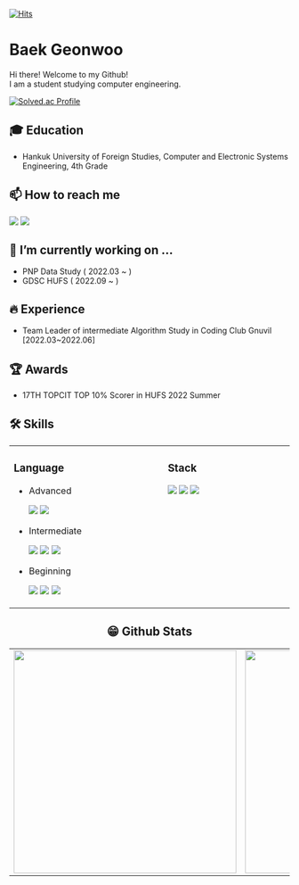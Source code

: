 [![Hits](https://hits.seeyoufarm.com/api/count/incr/badge.svg?url=https%3A%2F%2Fgithub.com%2FBaek-Geonwoo&count_bg=%2379C83D&title_bg=%23555555&icon=&icon_color=%23E7E7E7&title=hits&edge_flat=false)](https://hits.seeyoufarm.com)

# Baek Geonwoo
Hi there! Welcome to my Github!<br>
I am a student studying computer engineering.<br>

[![Solved.ac Profile](http://mazassumnida.wtf/api/v2/generate_badge?boj=phlox3959)](https://solved.ac/phlox3959/)

## 🎓 Education
- Hankuk University of Foreign Studies, Computer and Electronic Systems Engineering, 4th Grade

## 📫 How to reach me
<a href="mailto:phlox3959@gmail.com" target="_blank"><img src="https://img.shields.io/badge/Gmail-EA4335?style=flat-square&logo=Gmail&logoColor=white"/></a>
<a href="https://velog.io/@phlox3959" target="_blank"><img src="https://img.shields.io/badge/Tech Blog-11B48A?style=flat-square&logo=vimeo&logoColor=white"/></a>

## 🔭 I’m currently working on ...
- PNP Data Study ( 2022.03 ~ )
- GDSC HUFS ( 2022.09 ~ )
 
## 🔥 Experience
- Team Leader of intermediate Algorithm Study in Coding Club Gnuvil [2022.03~2022.06]

## 🏆 Awards
- 17TH TOPCIT TOP 10% Scorer in HUFS 2022 Summer

## 🛠 Skills
<center>
 <table width="100%">
 
  <td valign="top" width=600>
    <h3>Language</h3>
    <ul>
     <li>Advanced</li>
      <p>
       <img src="https://img.shields.io/badge/C++-00599C?style=flat-square&logo=c%2B%2B&logoColor=white"/> 
       <img src="https://img.shields.io/badge/Python-3776AB?style=flat-square&logo=Python&logoColor=white"/>  
      </p>
     <li>Intermediate</li>
      <p>
        <img src="https://img.shields.io/badge/C-A8B9CC?style=flat-square&logo=C&logoColor=white"/> 
        <img src="https://img.shields.io/badge/HTML-E34F26?style=flat-square&logo=HTML5&logoColor=white"/> 
        <img src="https://img.shields.io/badge/CSS-1572B6?style=flat-square&logo=CSS3&logoColor=white"/>
      </p>
     <li>Beginning</li>
      <p>
        <img src="https://img.shields.io/badge/Java-007396?style=flat-square&logo=Java&logoColor=white"/>
        <img src="https://img.shields.io/badge/JavaScript-F7DF1E?style=flat-square&logo=JavaScripton&logoColor=white"/>
        <img src="https://img.shields.io/badge/Markdown-000000?style=flat-square&logo=Markdown&logoColor=white"/>
      </p>
    </ul>
    
  </td>
  <td valign="top" width=600>
    <h3>Stack</h3>
    <p>
     <img src="https://img.shields.io/badge/Git-F05032?style=flat-square&logo=Git&logoColor=white"/>
     <img src="https://img.shields.io/badge/MySQL-4479A1?style=flat-square&logo=MySQL&logoColor=white"/>
     <img src="https://img.shields.io/badge/Arduino-00979D?style=flat-square&logo=Arduino&logoColor=white"/><br>
    </p>
    
  </td></table>
<center>  
 
## 😁 Github Stats  
<table width="100%">
 <tr>
  <td valign="top" width="50%">
   <img src="https://github-readme-stats.vercel.app/api?username=Baek-Geonwoo&hide_border=false&theme=github_dark" width="400">
  </td>
  <td valign="top" width="50%">
   <img src="https://github-readme-stats.vercel.app/api/top-langs/?username=Baek-Geonwoo&hide_border=false&theme=github_dark&layout=compact" width="400">
  </td>
 </tr>
</table>  
